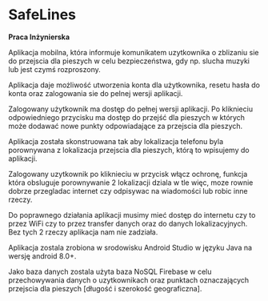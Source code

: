 # SafeLines
<b> Praca Inżynierska </b>

Aplikacja mobilna, która informuje komunikatem uzytkownika o zblizaniu sie do przejscia dla pieszych w celu bezpieczeństwa, gdy np. slucha muzyki lub jest czymś rozproszony.

Aplikacja daje możliwość utworzenia konta dla użytkownika, resetu hasła do konta oraz zalogowania sie do pelnej wersji aplikacji. 

Zalogowany użytkownik ma dostęp do pełnej wersji aplikacji. Po kliknieciu odpowiedniego przycisku ma dostęp do przejść dla pieszych w których może dodawać nowe punkty odpowiadające za przejscia dla pieszych. 

Aplikacja została skonstruowana tak aby lokalizacja telefonu byla porownywana z lokalizacja przejscia dla pieszych, którą to wpisujemy do aplikacji.

Zalogowany uzytkownik po kliknieciu w przycisk włącz ochronę, funkcja która obsluguje porownywanie 2 lokalizacji dziala w tle więc, moze rownie dobrze przegladac internet czy odpisywac na wiadomości lub robic inne rzeczy.

Do poprawnego działania aplikacji musimy mieć dostęp do internetu czy to przez WiFi czy to przez transfer danych oraz do danych lokalizacyjnych. Bez tych 2 rzeczy aplikacja nam nie zadziała.

Aplikacja zostala zrobiona w srodowisku Android Studio w języku Java na wersję android 8.0+.

Jako baza danych zostala użyta baza NoSQL Firebase w celu przechowywania danych o uzytkownikach oraz punktach oznaczających przejscia dla pieszych [długość i szerokość geograficzna].
